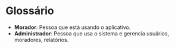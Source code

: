 # Glossário

- **Morador**: Pessoa que está usando o aplicativo.
- **Administrador**: Pessoa que usa o sistema e gerencia usuários, moradores, relatórios.
